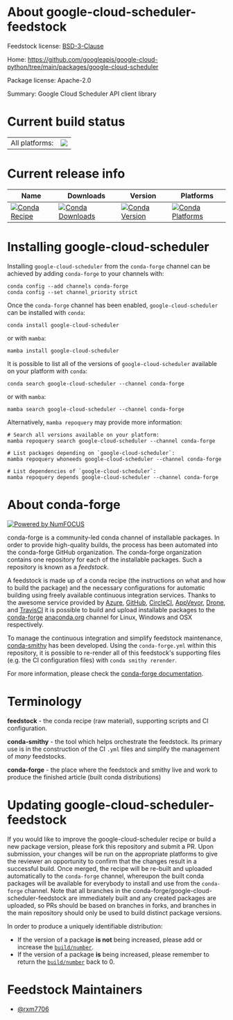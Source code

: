 About google-cloud-scheduler-feedstock
======================================

Feedstock license: [BSD-3-Clause](https://github.com/conda-forge/google-cloud-scheduler-feedstock/blob/main/LICENSE.txt)

Home: https://github.com/googleapis/google-cloud-python/tree/main/packages/google-cloud-scheduler

Package license: Apache-2.0

Summary: Google Cloud Scheduler API client library

Current build status
====================


<table><tr><td>All platforms:</td>
    <td>
      <a href="https://dev.azure.com/conda-forge/feedstock-builds/_build/latest?definitionId=19682&branchName=main">
        <img src="https://dev.azure.com/conda-forge/feedstock-builds/_apis/build/status/google-cloud-scheduler-feedstock?branchName=main">
      </a>
    </td>
  </tr>
</table>

Current release info
====================

| Name | Downloads | Version | Platforms |
| --- | --- | --- | --- |
| [![Conda Recipe](https://img.shields.io/badge/recipe-google--cloud--scheduler-green.svg)](https://anaconda.org/conda-forge/google-cloud-scheduler) | [![Conda Downloads](https://img.shields.io/conda/dn/conda-forge/google-cloud-scheduler.svg)](https://anaconda.org/conda-forge/google-cloud-scheduler) | [![Conda Version](https://img.shields.io/conda/vn/conda-forge/google-cloud-scheduler.svg)](https://anaconda.org/conda-forge/google-cloud-scheduler) | [![Conda Platforms](https://img.shields.io/conda/pn/conda-forge/google-cloud-scheduler.svg)](https://anaconda.org/conda-forge/google-cloud-scheduler) |

Installing google-cloud-scheduler
=================================

Installing `google-cloud-scheduler` from the `conda-forge` channel can be achieved by adding `conda-forge` to your channels with:

```
conda config --add channels conda-forge
conda config --set channel_priority strict
```

Once the `conda-forge` channel has been enabled, `google-cloud-scheduler` can be installed with `conda`:

```
conda install google-cloud-scheduler
```

or with `mamba`:

```
mamba install google-cloud-scheduler
```

It is possible to list all of the versions of `google-cloud-scheduler` available on your platform with `conda`:

```
conda search google-cloud-scheduler --channel conda-forge
```

or with `mamba`:

```
mamba search google-cloud-scheduler --channel conda-forge
```

Alternatively, `mamba repoquery` may provide more information:

```
# Search all versions available on your platform:
mamba repoquery search google-cloud-scheduler --channel conda-forge

# List packages depending on `google-cloud-scheduler`:
mamba repoquery whoneeds google-cloud-scheduler --channel conda-forge

# List dependencies of `google-cloud-scheduler`:
mamba repoquery depends google-cloud-scheduler --channel conda-forge
```


About conda-forge
=================

[![Powered by
NumFOCUS](https://img.shields.io/badge/powered%20by-NumFOCUS-orange.svg?style=flat&colorA=E1523D&colorB=007D8A)](https://numfocus.org)

conda-forge is a community-led conda channel of installable packages.
In order to provide high-quality builds, the process has been automated into the
conda-forge GitHub organization. The conda-forge organization contains one repository
for each of the installable packages. Such a repository is known as a *feedstock*.

A feedstock is made up of a conda recipe (the instructions on what and how to build
the package) and the necessary configurations for automatic building using freely
available continuous integration services. Thanks to the awesome service provided by
[Azure](https://azure.microsoft.com/en-us/services/devops/), [GitHub](https://github.com/),
[CircleCI](https://circleci.com/), [AppVeyor](https://www.appveyor.com/),
[Drone](https://cloud.drone.io/welcome), and [TravisCI](https://travis-ci.com/)
it is possible to build and upload installable packages to the
[conda-forge](https://anaconda.org/conda-forge) [anaconda.org](https://anaconda.org/)
channel for Linux, Windows and OSX respectively.

To manage the continuous integration and simplify feedstock maintenance,
[conda-smithy](https://github.com/conda-forge/conda-smithy) has been developed.
Using the ``conda-forge.yml`` within this repository, it is possible to re-render all of
this feedstock's supporting files (e.g. the CI configuration files) with ``conda smithy rerender``.

For more information, please check the [conda-forge documentation](https://conda-forge.org/docs/).

Terminology
===========

**feedstock** - the conda recipe (raw material), supporting scripts and CI configuration.

**conda-smithy** - the tool which helps orchestrate the feedstock.
                   Its primary use is in the construction of the CI ``.yml`` files
                   and simplify the management of *many* feedstocks.

**conda-forge** - the place where the feedstock and smithy live and work to
                  produce the finished article (built conda distributions)


Updating google-cloud-scheduler-feedstock
=========================================

If you would like to improve the google-cloud-scheduler recipe or build a new
package version, please fork this repository and submit a PR. Upon submission,
your changes will be run on the appropriate platforms to give the reviewer an
opportunity to confirm that the changes result in a successful build. Once
merged, the recipe will be re-built and uploaded automatically to the
`conda-forge` channel, whereupon the built conda packages will be available for
everybody to install and use from the `conda-forge` channel.
Note that all branches in the conda-forge/google-cloud-scheduler-feedstock are
immediately built and any created packages are uploaded, so PRs should be based
on branches in forks, and branches in the main repository should only be used to
build distinct package versions.

In order to produce a uniquely identifiable distribution:
 * If the version of a package **is not** being increased, please add or increase
   the [``build/number``](https://docs.conda.io/projects/conda-build/en/latest/resources/define-metadata.html#build-number-and-string).
 * If the version of a package **is** being increased, please remember to return
   the [``build/number``](https://docs.conda.io/projects/conda-build/en/latest/resources/define-metadata.html#build-number-and-string)
   back to 0.

Feedstock Maintainers
=====================

* [@rxm7706](https://github.com/rxm7706/)

